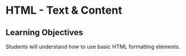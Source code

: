 # HTML - Text & Content

## Learning Objectives
Students will understand how to use basic HTML formatting elements.
